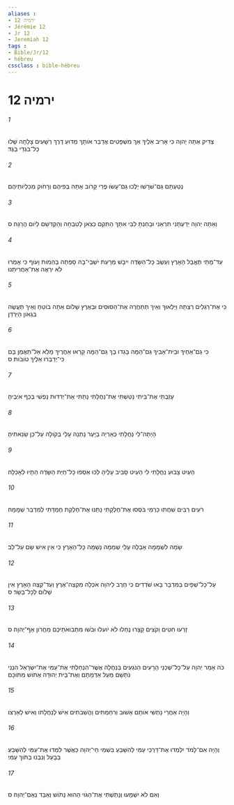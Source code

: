 ```yaml
---
aliases : 
- ירמיה 12
- Jérémie 12
- Jr 12
- Jeremiah 12
tags : 
- Bible/Jr/12
- hébreu
cssclass : bible-hébreu
---
```


# ירמיה 12

###### 1
צַדִּיק אַתָּה יְהוָה כִּי אָרִיב אֵלֶיךָ אַךְ מִשְׁפָּטִים אֲדַבֵּר אֹותָךְ מַדּוּעַ דֶּרֶךְ רְשָׁעִים צָלֵחָה שָׁלוּ כָּל־בֹּגְדֵי בָגֶד׃
###### 2
נְטַעְתָּם גַּם־שֹׁרָשׁוּ יֵלְכוּ גַּם־עָשׂוּ פֶרִי קָרֹוב אַתָּה בְּפִיהֶם וְרָחֹוק מִכִּלְיֹותֵיהֶם׃
###### 3
וְאַתָּה יְהוָה יְדַעְתָּנִי תִּרְאֵנִי וּבָחַנְתָּ לִבִּי אִתָּךְ הַתִּקֵם כְּצֹאן לְטִבְחָה וְהַקְדִּשֵׁם לְיֹום הֲרֵגָה׃ ס
###### 4
עַד־מָתַי תֶּאֱבַל הָאָרֶץ וְעֵשֶׂב כָּל־הַשָּׂדֶה יִיבָשׁ מֵרָעַת יֹשְׁבֵי־בָהּ סָפְתָה בְהֵמֹות וָעֹוף כִּי אָמְרוּ לֹא יִרְאֶה אֶת־אַחֲרִיתֵנוּ׃
###### 5
כִּי אֶת־רַגְלִים רַצְתָּה וַיַּלְאוּךָ וְאֵיךְ תְּתַחֲרֶה אֶת־הַסּוּסִים וּבְאֶרֶץ שָׁלֹום אַתָּה בֹוטֵחַ וְאֵיךְ תַּעֲשֶׂה בִּגְאֹון הַיַּרְדֵּן׃
###### 6
כִּי גַם־אַחֶיךָ וּבֵית־אָבִיךָ גַּם־הֵמָּה בָּגְדוּ בָךְ גַּם־הֵמָּה קָרְאוּ אַחֲרֶיךָ מָלֵא אַל־תַּאֲמֵן בָּם כִּי־יְדַבְּרוּ אֵלֶיךָ טֹובֹות׃ ס
###### 7
עָזַבְתִּי אֶת־בֵּיתִי נָטַשְׁתִּי אֶת־נַחֲלָתִי נָתַתִּי אֶת־יְדִדוּת נַפְשִׁי בְּכַף אֹיְבֶיהָ׃
###### 8
הָיְתָה־לִּי נַחֲלָתִי כְּאַרְיֵה בַיָּעַר נָתְנָה עָלַי בְּקֹולָהּ עַל־כֵּן שְׂנֵאתִיהָ׃
###### 9
הַעַיִט צָבוּעַ נַחֲלָתִי לִי הַעַיִט סָבִיב עָלֶיהָ לְכוּ אִסְפוּ כָּל־חַיַּת הַשָּׂדֶה הֵתָיוּ לְאָכְלָה׃
###### 10
רֹעִים רַבִּים שִׁחֲתוּ כַרְמִי בֹּסְסוּ אֶת־חֶלְקָתִי נָתְנוּ אֶת־חֶלְקַת חֶמְדָּתִי לְמִדְבַּר שְׁמָמָה׃
###### 11
שָׂמָהּ לִשְׁמָמָה אָבְלָה עָלַי שְׁמֵמָה נָשַׁמָּה כָּל־הָאָרֶץ כִּי אֵין אִישׁ שָׂם עַל־לֵב׃
###### 12
עַל־כָּל־שְׁפָיִם בַּמִּדְבָּר בָּאוּ שֹׁדְדִים כִּי חֶרֶב לַיהוָה אֹכְלָה מִקְצֵה־אֶרֶץ וְעַד־קְצֵה הָאָרֶץ אֵין שָׁלֹום לְכָל־בָּשָׂר׃ ס
###### 13
זָרְעוּ חִטִּים וְקֹצִים קָצָרוּ נֶחְלוּ לֹא יֹועִלוּ וּבֹשׁוּ מִתְּבוּאֹתֵיכֶם מֵחֲרֹון אַף־יְהוָה׃ ס
###### 14
כֹּה אָמַר יְהוָה עַל־כָּל־שְׁכֵנַי הָרָעִים הַנֹּגְעִים בַּנַּחֲלָה אֲשֶׁר־הִנְחַלְתִּי אֶת־עַמִּי אֶת־יִשְׂרָאֵל הִנְנִי נֹתְשָׁם מֵעַל אַדְמָתָם וְאֶת־בֵּית יְהוּדָה אֶתֹּושׁ מִתֹּוכָם׃
###### 15
וְהָיָה אַחֲרֵי נָתְשִׁי אֹותָם אָשׁוּב וְרִחַמְתִּים וַהֲשִׁבֹתִים אִישׁ לְנַחֲלָתֹו וְאִישׁ לְאַרְצֹו׃
###### 16
וְהָיָה אִם־לָמֹד יִלְמְדוּ אֶת־דַּרְכֵי עַמִּי לְהִשָּׁבֵעַ בִּשְׁמִי חַי־יְהוָה כַּאֲשֶׁר לִמְּדוּ אֶת־עַמִּי לְהִשָּׁבֵעַ בַּבָּעַל וְנִבְנוּ בְּתֹוךְ עַמִּי׃
###### 17
וְאִם לֹא יִשְׁמָעוּ וְנָתַשְׁתִּי אֶת־הַגֹּוי הַהוּא נָתֹושׁ וְאַבֵּד נְאֻם־יְהוָה׃ ס
